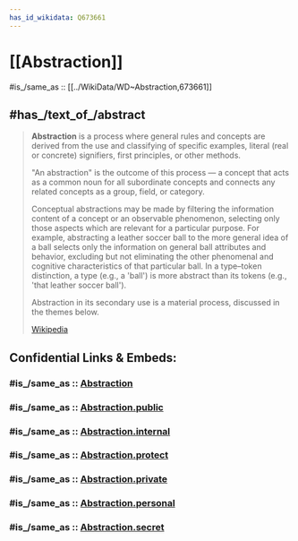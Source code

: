 ```yaml
---
has_id_wikidata: Q673661
---
```


# [[Abstraction]] 

#is_/same_as :: [[../WikiData/WD~Abstraction,673661]] 

## #has_/text_of_/abstract 

> **Abstraction** is a process where general rules and concepts are 
> derived from the use and classifying of specific examples, 
> literal (real or concrete) signifiers, first principles, or other methods.
>
> "An abstraction" is the outcome of this process — a concept that acts as a common noun for all subordinate concepts and connects any related concepts as a group, field, or category.
>
> Conceptual abstractions may be made by filtering the information content of a concept or an observable phenomenon, selecting only those aspects which are relevant for a particular purpose. For example, abstracting a leather soccer ball to the more general idea of a ball selects only the information on general ball attributes and behavior, excluding but not eliminating the other phenomenal and cognitive characteristics of that particular ball. In a type–token distinction, a type (e.g., a 'ball') is more abstract than its tokens (e.g., 'that leather soccer ball').
>
> Abstraction in its secondary use is a material process, discussed in the themes below.
>
> [Wikipedia](https://en.wikipedia.org/wiki/Abstraction) 


## Confidential Links & Embeds: 

### #is_/same_as :: [Abstraction](/_Standards/Mathematics/Abstraction.md) 

### #is_/same_as :: [Abstraction.public](/_public/Mathematics/Abstraction.public.md) 

### #is_/same_as :: [Abstraction.internal](/_internal/Mathematics/Abstraction.internal.md) 

### #is_/same_as :: [Abstraction.protect](/_protect/Mathematics/Abstraction.protect.md) 

### #is_/same_as :: [Abstraction.private](/_private/Mathematics/Abstraction.private.md) 

### #is_/same_as :: [Abstraction.personal](/_personal/Mathematics/Abstraction.personal.md) 

### #is_/same_as :: [Abstraction.secret](/_secret/Mathematics/Abstraction.secret.md)

